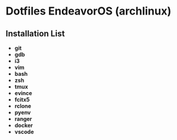 Dotfiles EndeavorOS (archlinux)
=============================

Installation List
---------

* **git**
* **gdb**
* **i3**
* **vim**
* **bash**
* **zsh**
* **tmux**
* **evince**
* **fcitx5**
* **rclone**
* **pyenv**
* **ranger**
* **docker**
* **vscode**
